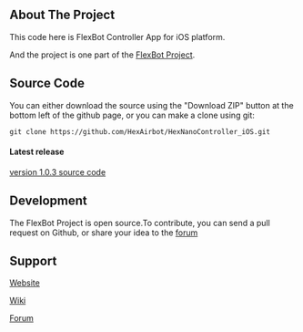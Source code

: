 ## About The Project

This code here is FlexBot Controller App for iOS platform.

And the project is one part of the [FlexBot Project](http://flexbot.cc/wiki/).

## Source Code

You can either download the source using the "Download ZIP" button at the bottom left of the github page, or you can make a clone using git:

```
git clone https://github.com/HexAirbot/HexNanoController_iOS.git
```

#### Latest release

[version 1.0.3 source code](https://github.com/HexAirbot/HexNanoController_iOS/archive/v1.0.3.zip)

##


## Development
The FlexBot Project is open source.To contribute, you can send a pull request on Github, or share your idea to the [forum](http://makedesignshare.com)


## Support
[Website](http://flexbot.cc)

[Wiki](http://flexbot.cc/wiki)

[Forum](http://makedesignshare.com)
